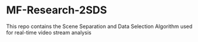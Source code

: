 # MF-Research-2SDS
This repo contains the Scene Separation and Data Selection Algorithm used for real-time video stream analysis
